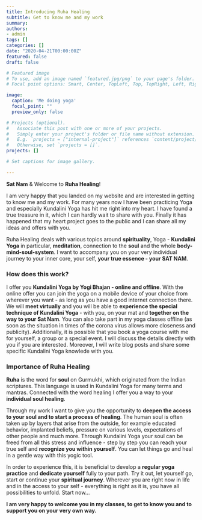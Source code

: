 ```yaml
---
title: Introducing Ruha Healing
subtitle: Get to know me and my work 
summary:
authors:
- admin
tags: []
categories: []
date: "2020-04-21T00:00:00Z"
featured: false
draft: false

# Featured image
# To use, add an image named `featured.jpg/png` to your page's folder.
# Focal point options: Smart, Center, TopLeft, Top, TopRight, Left, Right, BottomLeft, Bottom, BottomRight

image:
  caption: 'Me doing yoga'
  focal_point: ""
  preview_only: false

# Projects (optional).
#   Associate this post with one or more of your projects.
#   Simply enter your project's folder or file name without extension.
#   E.g. `projects = ["internal-project"]` references `content/project/deep-learning/index.md`.
#   Otherwise, set `projects = []`.
projects: []

# Set captions for image gallery.

---
```


**Sat Nam** & Welcome to **Ruha Healing**!

I am very happy that you landed on my website and are interested in getting to know me and my work. 
For many years now I have been practicing Yoga and especially Kundalini Yoga has hit me right into my heart. I have found a true treasure in it, which I can hardly wait to share with you. Finally it has happened that my heart project goes to the public and I can share all my ideas and offers with you. 

Ruha Healing deals with various topics around **spirituality**, Yoga - **Kundalini Yoga** in particular, **meditation**, connection to the **soul** and the whole **body-mind-soul-system**. I want to accompany you on your very individual journey to your inner core, your self, **your true essence - your SAT NAM**. 

### How does this work?
I offer you **Kundalini Yoga by Yogi Bhajan - online and offline**. 
With the online offer you can join the yoga on a mobile device of your choice from wherever you want - as long as you have a good internet connection there. We will **meet virtually** and you will be able to **experience the special technique of Kundalini Yoga** - with you, on your mat and **together on the way to your Sat Nam**. 
You can also take part in my yoga classes offline (as soon as the situation in times of the corona virus allows more closeness and publicity). 
Additionally, it is possible that you book a yoga course with me for yourself, a group or a special event. I will discuss the details directly with you if you are interested. 
Moreover, I will write blog posts and share some specific Kundalini Yoga knowlede with you. 

### Importance of Ruha Healing

**Ruha** is the word for **soul** on Gurmukhi, which originated from the Indian scriptures. This language is used in Kundalini Yoga for many terms and mantras. Connected with the word healing I offer you a way to your **individual soul healing**. 

Through my work I want to give you the opportunity to **deepen the access to your soul and to start a process of healing**. The human soul is often taken up by layers that arise from the outside, for example educated behavior, implanted beliefs, pressure on various levels, expectations of other people and much more. Through Kundalini Yoga your soul can be freed from all this stress and influence - step by step you can reach your true self and **recognize you within yourself**. You can let things go and heal in a gentle way with this yogic tool. 

In order to experience this, it is beneficial to develop a **regular yoga practice** and **dedicate yourself** fully to your path. Try it out, let yourself go, start or continue your **spiritual journey**. Wherever you are right now in life and in the access to your self - everything is right as it is, you have all possibilities to unfold. Start now... 

**I am very happy to welcome you in my classes, to get to know you and to support you on your very own way.**  